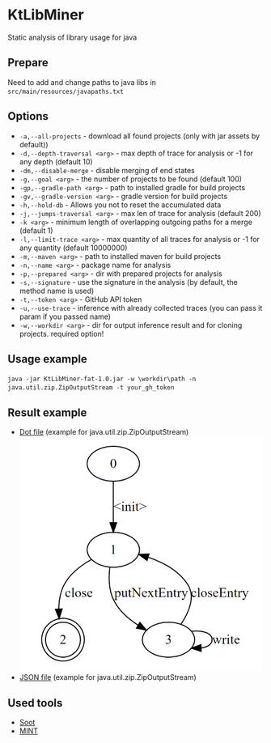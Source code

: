 # KtLibMiner
Static analysis of library usage for java
## Prepare
Need to add and change paths to java libs in `src/main/resources/javapaths.txt`
## Options
- `-a,--all-projects` - download all found projects (only with jar assets by default))
- `-d,--depth-traversal <arg>` - max depth of trace for analysis or -1 for any depth (default 10)
- `-dm,--disable-merge` - disable merging of end states
- `-g,--goal <arg>` - the number of projects to be found (default 100)
- `-gp,--gradle-path <arg>` - path to installed gradle for build projects
- `-gv,--gradle-version <arg>` - gradle version for build projects
- `-h,--hold-db` - Allows you not to reset the accumulated data
- `-j,--jumps-traversal <arg>` - max len of trace for analysis (default 200)
- `-k <arg>` - minimum length of overlapping outgoing paths for a merge (default 1)
- `-l,--limit-trace <arg>` - max quantity of all traces for analysis or -1 for any quantity (default 10000000)
- `-m,--maven <arg>` - path to installed maven for build projects
- `-n,--name <arg>` - package name for analysis
- `-p,--prepared <arg>` - dir with prepared projects for analysis
- `-s,--signature` - use the signature in the analysis (by default, the method name is used)
- `-t,--token <arg>` - GitHub API token
- `-u,--use-trace` - inference with already collected traces (you can pass it param if you passed name)
- `-w,--workdir <arg>` - dir for output inference result and for cloning projects. required option!
## Usage example
`java -jar KtLibMiner-fat-1.0.jar -w \workdir\path -n java.util.zip.ZipOutputStream -t your_gh_token`
## Result example
- [Dot file](examples/java+util+zip+ZipOutputStreamOutUnion1.dot) (example for java.util.zip.ZipOutputStream)
![zip](examples/ZipOutputStreamDotView.png)
- [JSON file](examples/java+util+zip+ZipOutputStream.json) (example for java.util.zip.ZipOutputStream)
## Used tools
- [Soot](https://github.com/soot-oss/soot)
- [MINT](https://github.com/neilwalkinshaw/mintframework/tree/master)